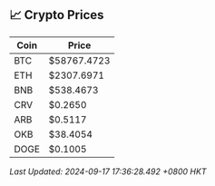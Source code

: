 ## 📈 Crypto Prices

| Coin | Price |
| ---- | ----- |
| BTC | $58767.4723 |
| ETH | $2307.6971 |
| BNB | $538.4673 |
| CRV | $0.2650 |
| ARB | $0.5117 |
| OKB | $38.4054 |
| DOGE | $0.1005 |

_Last Updated: 2024-09-17 17:36:28.492 +0800 HKT_